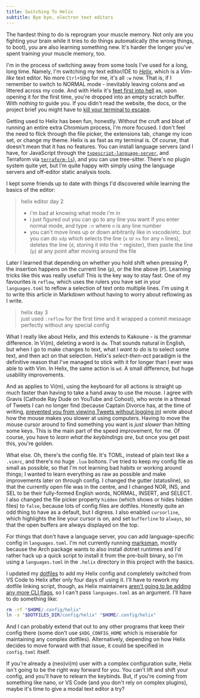 ```yaml
---
title: Switching To Helix
subtitle: Bye bye, electron text editors
---
```


The hardest thing to do is reprogram your muscle memory. Not only are you
fighting your brain while it tries to do things automatically (the wrong things,
to boot), you are also learning something new. It's harder the longer you've
spent training your muscle memory, too.

I'm in the process of switching away from some tools I've used for a long,
long time. Namely, I'm switching my text editor/IDE to [_Helix_][0], which is
a _Vim-like_ text editor. No more `Ctrl+S`ing for me, it's all `:w` now. That
is, if I remember to switch to NORMAL mode - inevitably leaving colons and `w`s
littered across my code. And with Helix it's [feet first into hell][1] as, upon
opening it for the first time, you're dropped into an empty scratch buffer. With
_nothing_ to guide you. If you didn't read the website, the docs, or the project
brief you might have to [kill your terminal to escape][2].

Getting used to Helix has been fun, honestly. Without the cruft and bloat of
running an entire extra Chromium process, I'm more focused. I don't feel the
need to flick through the file picker, the extensions tab, change my icon set,
or change my theme. Helix is as fast as my terminal is. Of course, that doesn't
mean that it has no features. You can install language servers (and I have, for
JavaScript through the [`typescript-language-server`][3], and Terraform via
[`terraform-ls`][4]), and you can use tree-sitter. There's no plugin system
quite yet, but I'm quite happy with simply using the language servers and
off-editor static analysis tools.

I kept some friends up to date with things I'd discovered while learning the
basics of the editor:

> helix editor day 2
>
> - i'm bad at knowing what mode i'm in
> - i just figured out you can go to any line you want if you enter normal mode,
>   and type `:n` where `n` is any line number
> - you can't move lines up or down arbitrarily like in vscode/etc. but you can
>   do `xdp` which selects the line (`x` or `nx` for any `n` lines), deletes the
>   line (`d`, storing it into the `"` register), then paste the line (`p`) at
>   any point after moving around the file

Later I learned that depending on whether you hold shift when pressing P,
the insertion happens on the current line (`p`), or the line above (`P`).
Learning tricks like this was really useful! This is the key way to stay fast.
One of my favourites is `reflow`, which uses the rulers you have set in your
`languages.toml` to reflow a selection of text onto multiple lines. I'm using
it to write this article in Markdown without having to worry about reflowing as
I write.

> helix day 3  
> just used `:reflow` for the first time and it wrapped a commit message
> perfectly without any special config

What I really like about Helix, and this extends to Kakoune - is the grammar
difference. In Vi(m), deleting a word is `dw`. That sounds natural in English,
but when I go to make changes to text, what I _want to do_ is to select some
text, and then act on that selection. Helix's _select-then-act_ paradigm is
the definitive reason that I've managed to stick with it for longer than I ever
was able to with Vim. In Helix, the same action is `wd`. A small difference,
but huge usability improvements.

And as applies to Vi(m), using the keyboard for all actions is straight up much
faster than having to take a hand away to use the mouse. I agree with Gravis
(Cathode Ray Dude on YouTube and Cohost), who wrote in a thread of Tweets I can
no longer find (because Captain Divorce has, at the time of writing, [prevented
you from viewing Tweets without logging in][a]) wrote about how the mouse makes
you slower at using computers. Having to move the mouse cursor around to find
something you want is _just slower_ than hitting some keys. This is the main
part of the speed improvement, for me. Of course, you have to _learn what the
keybindings are_, but once you get past this, you're golden.

What else. Oh, there's the config file. It's TOML, instead of plain text like
a `.vimrc`, and there's no huge `.lua` boltons. I've tried to keep my config
file as small as possible, so that I'm not learning bad habits or working around
things; I wanted to learn everything as raw as possible and make improvements
later on through config. I changed the gutter (statusline), so that the
currently open file was in the centre, and I changed NOR, INS, and SEL to be
their fully-formed English words, NORMAL, INSERT, and SELECT. I also changed the
file picker property `hidden` (which shows or hides hidden files) to `false`,
because lots of config files are dotfiles. Honestly quite an odd thing to have
as a default, but I digress. I also enabled `cursorline`, which highlights
the line your cursor is on, and set `bufferline` to `always`, so that the open
buffers are always displayed on the top.

For things that don't have a language server, you can add language-specific
config in `languages.toml`. I'm not currently running [marksman][5], mostly
because the Arch package wants to also install dotnet runtimes and I'd rather
hack up a quick script to install it from the pre-built binary, so I'm using
a `languages.toml` in the `.helix` directory in this project with the basics.

I updated my [dotfiles][6] to add my Helix config and completely switched
from VS Code to Helix after only four days of using it. I'll have to rework my
dotfile linking script, though, as Helix maintainers [aren't going to be adding
any more CLI flags][7], so I can't pass `languages.toml` as an argument. I'll
have to do something like:

```sh
rm -rf "$HOME/.config/helix"
ln -s "$DOTFILES_DIR/config/helix" "$HOME/.config/helix"
```

And I can probably extend that out to any other programs that keep their config
there (some don't use `$XDG_CONFIG_HOME` which is miserable for maintaining any
complex dotfiles). Alternatively, depending on how Helix decides to move forward
with that issue, it could be specified in `config.toml` itself.

If you're already a (neo)vi(m) user with a complex configuration suite, Helix
isn't going to be the right way forward for you. You can't lift and shift your
config, and you'll have to relearn the keybinds. But, if you're coming from
something like nano, or VS Code (and you don't rely on complex plugins), maybe
it's time to give a modal text editor a try?

[0]: https://helix-editor.com/
[1]: https://www.youtube.com/watch?v=yWh9l8RSkPk
[2]: https://github.com/hakluke/how-to-exit-vim/blob/master/README.md
[3]: https://github.com/typescript-language-server/typescript-language-server
[4]: https://github.com/hashicorp/terraform-ls
[5]: https://github.com/artempyanykh/marksman
[6]: https://github.com/amberstarlight/.dotfiles
[7]: https://github.com/helix-editor/helix/issues/7102#issuecomment-1563907532
[a]: https://www.theverge.com/2023/6/30/23779764/twitter-blocks-unregistered-users-account-tweets
